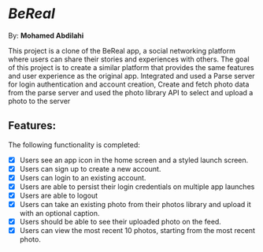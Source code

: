 # *BeReal*

By: **Mohamed Abdilahi**

This project is a clone of the BeReal app, a social networking platform where users can share their stories and experiences with others. The goal of this project is to create a similar platform that provides the same features and user experience as the original app. Integrated and used a Parse server for login authentication and account creation, Create and fetch photo data from the parse server and used the photo library API to select and upload a photo to the server


## Features:

The following functionality is completed:
- [X] Users see an app icon in the home screen and a styled launch screen.
- [X] Users can sign up to create a new account.
- [X] Users can login to an existing account.
- [X] Users are able to persist their login credentials on multiple app launches
- [X] Users are able to logout
- [X] Users can take an existing photo from their photos library and upload it with an optional caption.
- [X] Users should be able to see their uploaded photo on the feed.
- [X] Users can view the most recent 10 photos, starting from the most recent photo.
